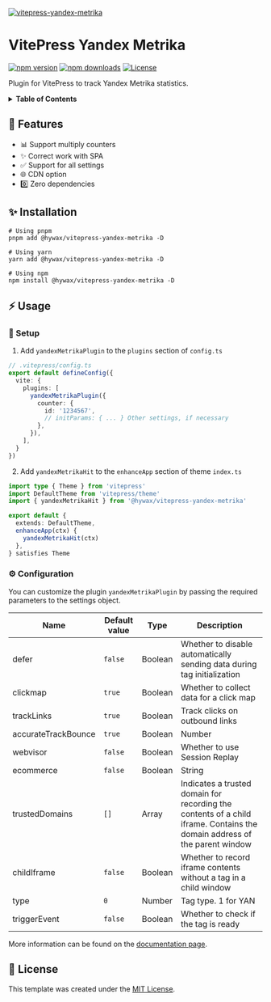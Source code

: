[![vitepress-yandex-metrika](https://raw.githubusercontent.com/hywax/vitepress-yandex-metrika/main/public/cover.jpg)](https://github.com/hywax/vitepress-yandex-metrika)

# VitePress Yandex Metrika

[![npm version][npm-version-src]][npm-version-href]
[![npm downloads][npm-downloads-src]][npm-downloads-href]
[![License][license-src]][license-href]

Plugin for VitePress to track Yandex Metrika statistics.

<details>
  <summary><b>Table of Contents</b></summary>

* [Features](#-features)
* [Usage](#-usage)
    * [Setup](#-setup)
    * [Configuration](#-configuration)
* [License](#-license)
</details>

## 🎯 Features

* 📊 Support multiply counters
* ✨ Correct work with SPA
* ✅ Support for all settings
* 🌐 CDN option
* 0️⃣ Zero dependencies

## ✨ Installation

```shell
# Using pnpm
pnpm add @hywax/vitepress-yandex-metrika -D

# Using yarn
yarn add @hywax/vitepress-yandex-metrika -D

# Using npm
npm install @hywax/vitepress-yandex-metrika -D
```

## ⚡ Usage

### 🚀 Setup

1. Add `yandexMetrikaPlugin` to the `plugins` section of `config.ts`

```typescript
// .vitepress/config.ts
export default defineConfig({
  vite: {
    plugins: [
      yandexMetrikaPlugin({
        counter: {
          id: '1234567',
          // initParams: { ... } Other settings, if necessary
        },
      }),
    ],
  }
})
```

2. Add `yandexMetrikaHit` to the `enhanceApp` section of theme `index.ts`
```typescript
import type { Theme } from 'vitepress'
import DefaultTheme from 'vitepress/theme'
import { yandexMetrikaHit } from '@hywax/vitepress-yandex-metrika'

export default {
  extends: DefaultTheme,
  enhanceApp(ctx) {
    yandexMetrikaHit(ctx)
  },
} satisfies Theme
```

### ⚙️ Configuration

You can customize the plugin `yandexMetrikaPlugin` by passing the required parameters to the settings object.

| Name                | Default value | Type    | Description                                                                                                               |
|---------------------|---------------|---------|---------------------------------------------------------------------------------------------------------------------------|
| defer               | `false`       | Boolean | Whether to disable automatically sending data during tag initialization                                                   |
| clickmap            | `true`        | Boolean | Whether to collect data for a click map                                                                                   |
| trackLinks          | `true`        | Boolean | Track clicks on outbound links                                                                                            |
| accurateTrackBounce | `true`        | Boolean | Number                                                                                                                    |Accurate bounce rate The parameter can accept these values:  true — Enable the accurate bounce rate, with a non-bounce event registered after 15000 ms (15 s). false — Don't enable the accurate bounce rate. <N> (integer) — Enable the accurate bounce rate. Non-bounce events are recorded after <N> ms.|
| webvisor            | `false`       | Boolean | Whether to use Session Replay                                                                                             |
| ecommerce           | `false`       | Boolean | String                                                                                                                    | Array|Collect data for e-commerce — Ecommerce.  true — Enable e-commerce data collection. Data is transmitted via a JavaScript array named dataLayer in the global namespace (window.dataLayer) false — Disable Ecommerce data collection. <objectName> (String) — Enable Ecommerce data collection. Data is transmitted via a JavaScript array named <objectName> in the global namespace (window.<objectName>) <array> (Array) — Enable Ecommerce data collection. Data is transmitted via a JavaScript <array>|
| trustedDomains      | `[]`          | Array   | Indicates a trusted domain for recording the contents of a child iframe. Contains the domain address of the parent window |
| childIframe         | `false`       | Boolean | Whether to record iframe contents without a tag in a child window                                                         |
| type                | `0`           | Number  | Tag type. 1 for YAN                                                                                                       |
| triggerEvent        | `false`       | Boolean | Whether to check if the tag is ready                                                                                      |

More information can be found on the [documentation page](https://yandex.com/support/metrica/code/counter-initialize.html).

## 📄 License
This template was created under the [MIT License](LICENSE).

<!-- Badges -->

[npm-version-src]: https://img.shields.io/npm/v/@hywax/vitepress-yandex-metrika/latest.svg?logo=hackthebox&color=4A4DFF&logoColor=fff
[npm-version-href]: https://npmjs.com/package/@hywax/vitepress-yandex-metrika
[npm-downloads-src]: https://img.shields.io/npm/dm/@hywax/vitepress-yandex-metrika.svg?colorA=4A4DFF
[npm-downloads-href]: https://npmjs.com/package/@hywax/vitepress-yandex-metrika
[license-src]: https://img.shields.io/badge/License-MIT-4A4DFF?logo=opensourceinitiative&logoColor=fff
[license-href]: https://npmjs.com/package/@hywax/vitepress-yandex-metrika

